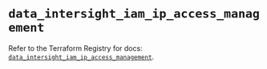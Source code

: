 # `data_intersight_iam_ip_access_management`

Refer to the Terraform Registry for docs: [`data_intersight_iam_ip_access_management`](https://registry.terraform.io/providers/ciscodevnet/intersight/1.0.71/docs/data-sources/iam_ip_access_management).
